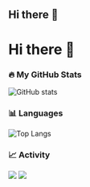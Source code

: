 ## Hi there 👋

# Hi there 👋

### 🔥 My GitHub Stats
![GitHub stats](https://github-readme-stats.vercel.app/api?username=shihuaidexianyu&show_icons=true&theme=radical)

### 📊 Languages
![Top Langs](https://github-readme-stats.vercel.app/api/top-langs/?username=shihuaidexianyu&layout=compact&theme=radical)

### 📈 Activity
![](https://github-profile-summary-cards.vercel.app/api/cards/profile-details?username=shihuaidexianyu&theme=radical)
![](https://github-profile-summary-cards.vercel.app/api/cards/productive-time?username=shihuaidexianyu&theme=radical&utcOffset=8)

